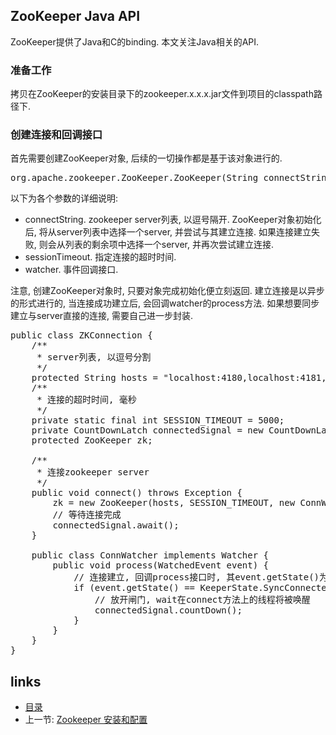 ZooKeeper Java API
----

ZooKeeper提供了Java和C的binding. 本文关注Java相关的API.

### 准备工作
拷贝在ZooKeeper的安装目录下的zookeeper.x.x.x.jar文件到项目的classpath路径下.

### 创建连接和回调接口

首先需要创建ZooKeeper对象, 后续的一切操作都是基于该对象进行的.
<pre name="code" class="java">
org.apache.zookeeper.ZooKeeper.ZooKeeper(String connectString, int sessionTimeout, Watcher watcher) throws IOException
</pre>
以下为各个参数的详细说明:
+ connectString. zookeeper server列表, 以逗号隔开. ZooKeeper对象初始化后, 将从server列表中选择一个server, 并尝试与其建立连接. 如果连接建立失败, 则会从列表的剩余项中选择一个server, 并再次尝试建立连接.
+ sessionTimeout. 指定连接的超时时间. 
+ watcher. 事件回调接口.

注意, 创建ZooKeeper对象时, 只要对象完成初始化便立刻返回. 建立连接是以异步的形式进行的, 当连接成功建立后, 会回调watcher的process方法. 如果想要同步建立与server直接的连接, 需要自己进一步封装.
<pre name="code" class="java">
public class ZKConnection {
	/**
	 * server列表, 以逗号分割
	 */
	protected String hosts = "localhost:4180,localhost:4181,localhost:4182";
	/**
	 * 连接的超时时间, 毫秒
	 */
	private static final int SESSION_TIMEOUT = 5000;
	private CountDownLatch connectedSignal = new CountDownLatch(1);
	protected ZooKeeper zk;

	/**
	 * 连接zookeeper server
	 */
	public void connect() throws Exception {
		zk = new ZooKeeper(hosts, SESSION_TIMEOUT, new ConnWatcher());
		// 等待连接完成
		connectedSignal.await();
	}

	public class ConnWatcher implements Watcher {
		public void process(WatchedEvent event) {
			// 连接建立, 回调process接口时, 其event.getState()为KeeperState.SyncConnected
			if (event.getState() == KeeperState.SyncConnected) {
				// 放开闸门, wait在connect方法上的线程将被唤醒
				connectedSignal.countDown();
			}
		}
	}
}
</pre>







links
-----
+ [目录](../zookeeper)
+ 上一节: [Zookeeper  安装和配置](Zookeeper--安装和配置.md)
